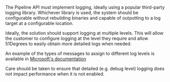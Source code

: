 The Pipeline API must implement logging, ideally using a popular third-party 
logging library. Whichever library is used, the system should be configurable
without rebuilding binaries and capable of outputting to a log target at a
configurable location.

Ideally, the solution should support logging at multiple levels. This will allow
the customer to configure logging at the level they require and allow 51Degrees
to easily obtain more detailed logs when needed.

An example of the types of messages to assign to different log levels is available
in [Microsoft's documentation](https://learn.microsoft.com/dotnet/api/microsoft.extensions.logging.loglevel)

Care should be taken to ensure that detailed (e.g. debug level) logging does not 
impact performance when it is not enabled.
